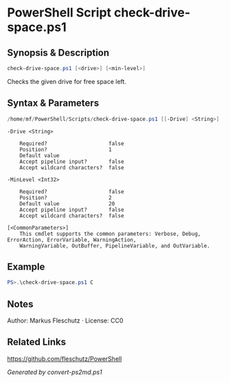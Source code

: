 # PowerShell Script check-drive-space.ps1

## Synopsis & Description
```powershell
check-drive-space.ps1 [<drive>] [<min-level>]
```

Checks the given drive for free space left.

## Syntax & Parameters
```powershell
/home/mf/PowerShell/Scripts/check-drive-space.ps1 [[-Drive] <String>] [[-MinLevel] <Int32>] [<CommonParameters>]
```

```
-Drive <String>
    
    Required?                    false
    Position?                    1
    Default value                
    Accept pipeline input?       false
    Accept wildcard characters?  false
```

```
-MinLevel <Int32>
    
    Required?                    false
    Position?                    2
    Default value                20
    Accept pipeline input?       false
    Accept wildcard characters?  false
```

```
[<CommonParameters>]
    This cmdlet supports the common parameters: Verbose, Debug, ErrorAction, ErrorVariable, WarningAction, 
    WarningVariable, OutBuffer, PipelineVariable, and OutVariable.
```

## Example
```powershell
PS>.\check-drive-space.ps1 C
```


## Notes
Author: Markus Fleschutz · License: CC0

## Related Links
https://github.com/fleschutz/PowerShell

*Generated by convert-ps2md.ps1*
